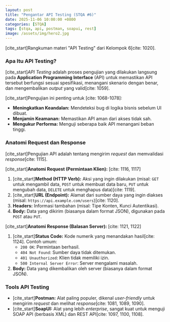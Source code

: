 ```yaml
---
layout: post
title: "Pengantar API Testing (STQA #6)"
date: 2025-11-06 10:00:00 +0800
categories: [STQA]
tags: [stqa, api, postman, soapui, rest]
image: /assets/img/hero2.jpg
---
```


[cite_start]Rangkuman materi "API Testing" dari Kelompok 6[cite: 1020].

### Apa Itu API Testing?

[cite_start]*API Testing* adalah proses pengujian yang dilakukan langsung pada **Application Programming Interface** (API) untuk memastikan API tersebut berfungsi sesuai spesifikasi, menangani skenario dengan benar, dan mengembalikan *output* yang valid[cite: 1059].

[cite_start]Pengujian ini penting untuk [cite: 1068-1078]:
* **Meningkatkan Keandalan:** Mendeteksi bug di logika bisnis sebelum UI dibuat.
* **Menjamin Keamanan:** Memastikan API aman dari akses tidak sah.
* **Mengukur Performa:** Menguji seberapa baik API menangani beban tinggi.

### Anatomi Request dan Response

[cite_start]Pengujian API adalah tentang mengirim *request* dan memvalidasi *response*[cite: 1115].

[cite_start]**Anatomi Request (Permintaan Klien):** [cite: 1116, 1117]
1.  [cite_start]**Method (HTTP Verb):** Aksi yang ingin dilakukan (misal: `GET` untuk mengambil data, `POST` untuk membuat data baru, `PUT` untuk mengubah data, `DELETE` untuk menghapus data)[cite: 1119].
2.  [cite_start]**URL (Endpoint):** Alamat dari sumber daya yang ingin diakses (misal: `https://api.example.com/users`)[cite: 1120].
3.  **Headers:** Informasi tambahan (misal: Tipe Konten, Kunci Autentikasi).
4.  **Body:** Data yang dikirim (biasanya dalam format JSON), digunakan pada `POST` atau `PUT`.

[cite_start]**Anatomi Response (Balasan Server):** [cite: 1121, 1122]
1.  [cite_start]**Status Code:** Kode numerik yang menandakan hasil[cite: 1124]. Contoh umum:
    * `200 OK`: Permintaan berhasil.
    * `404 Not Found`: Sumber daya tidak ditemukan.
    * `401 Unauthorized`: Klien tidak memiliki izin.
    * `500 Internal Server Error`: Server mengalami masalah.
2.  **Body:** Data yang dikembalikan oleh server (biasanya dalam format JSON).

### Tools API Testing

* [cite_start]**Postman:** Alat paling populer, dikenal *user-friendly* untuk mengirim *request* dan melihat *response*[cite: 1081, 1089, 1090].
* [cite_start]**SoapUI:** Alat yang lebih *enterprise*, sangat kuat untuk menguji SOAP API (berbasis XML) dan REST API[cite: 1097, 1100, 1108].
